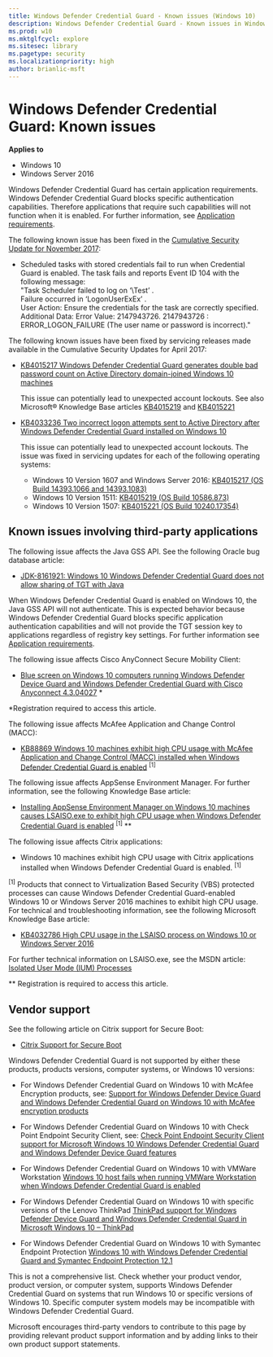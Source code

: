 ```yaml
---
title: Windows Defender Credential Guard - Known issues (Windows 10)
description: Windows Defender Credential Guard - Known issues in Windows 10 Enterprise
ms.prod: w10
ms.mktglfcycl: explore
ms.sitesec: library
ms.pagetype: security
ms.localizationpriority: high
author: brianlic-msft
---
```


#  Windows Defender Credential Guard: Known issues 

**Applies to**
-   Windows 10
-   Windows Server 2016
 
Windows Defender Credential Guard has certain application requirements. Windows Defender Credential Guard blocks specific authentication capabilities. Therefore applications that require such capabilities will not function when it is enabled. For further information, see [Application requirements](https://docs.microsoft.com/windows/access-protection/credential-guard/credential-guard-requirements#application-requirements). 

The following known issue has been fixed in the [Cumulative Security Update for November 2017](https://support.microsoft.com/help/4051033):

-  Scheduled tasks with stored credentials fail to run when Credential Guard is enabled. The task fails and reports Event ID 104 with the following message: <br>
   "Task Scheduler failed to log on ‘\Test’ . <br>
   Failure occurred in ‘LogonUserExEx’ . <br>
   User Action: Ensure the credentials for the task are correctly specified. <br>
   Additional Data: Error Value: 2147943726. 2147943726 : ERROR\_LOGON\_FAILURE (The user name or password is incorrect)."

The following known issues have been fixed by servicing releases made available in the Cumulative Security Updates for April 2017:

-	 [KB4015217 Windows Defender Credential Guard generates double bad password count on Active Directory domain-joined Windows 10 machines](https://support.microsoft.com/help/4015217/windows-10-update-kb4015217)

     This issue can potentially lead to unexpected account lockouts. See also Microsoft® Knowledge Base articles [KB4015219](https://support.microsoft.com/help/4015219/windows-10-update-kb4015219) and [KB4015221](https://support.microsoft.com/help/4015221/windows-10-update-kb4015221)


-	[KB4033236 Two incorrect logon attempts sent to Active Directory after Windows Defender Credential Guard installed on Windows 10](https://support.microsoft.com/help/4033236/two-incorrect-logon-attempts-sent-to-active-directory-after-credential?preview)

      This issue can potentially lead to unexpected account lockouts. The issue was fixed in servicing updates for each of the following operating systems:

    - Windows 10 Version 1607 and Windows Server 2016: 
    [KB4015217 (OS Build 14393.1066 and 14393.1083)](https://support.microsoft.com/help/4015217) 
    - Windows 10 Version 1511: [KB4015219 (OS Build 10586.873)](https://support.microsoft.com/help/4015219)
    - Windows 10 Version 1507: [KB4015221 (OS Build 10240.17354)](https://support.microsoft.com/help/4015221)

## Known issues involving third-party applications

The following issue affects the Java GSS API. See the following Oracle bug database article: 

-	[JDK-8161921: Windows 10 Windows Defender Credential Guard does not allow sharing of TGT with Java](http://bugs.java.com/bugdatabase/view_bug.do?bug_id=8161921)

When Windows Defender Credential Guard is enabled on Windows 10, the Java GSS API will not authenticate. This is expected behavior because Windows Defender Credential Guard blocks specific application authentication capabilities and will not provide the TGT session key to applications regardless of registry key settings. For further information see [Application requirements](https://docs.microsoft.com/windows/access-protection/credential-guard/credential-guard-requirements#application-requirements).

The following issue affects Cisco AnyConnect Secure Mobility Client:

-	[Blue screen on Windows 10 computers running Windows Defender Device Guard and Windows Defender Credential Guard with Cisco Anyconnect 4.3.04027](https://quickview.cloudapps.cisco.com/quickview/bug/CSCvc66692) \*

*Registration required to access this article. 

The following issue affects McAfee Application and Change Control (MACC):
-	[KB88869 Windows 10 machines exhibit high CPU usage with McAfee Application and Change Control (MACC) installed when Windows Defender Credential Guard is enabled](https://kc.mcafee.com/corporate/index?page=content&id=KB88869) <sup>[1]</sup>
   

The following issue affects AppSense Environment Manager.
  For further information, see the following Knowledge Base article:
-	[Installing AppSense Environment Manager on Windows 10 machines causes LSAISO.exe to exhibit high CPU usage when Windows Defender Credential Guard is enabled](http://www.appsense.com/kb/160525073917945) <sup>[1]</sup> \**

The following issue affects Citrix applications:
-	 Windows 10 machines exhibit high CPU usage with Citrix applications installed when Windows Defender Credential Guard is enabled. <sup>[1]</sup>

<sup>[1]</sup> Products that connect to Virtualization Based Security (VBS) protected processes can cause Windows Defender Credential Guard-enabled Windows 10 or Windows Server 2016 machines to exhibit high CPU usage. For technical and troubleshooting information, see the following Microsoft Knowledge Base article:

-	 [KB4032786 High CPU usage in the LSAISO process on Windows 10 or Windows Server 2016](https://support.microsoft.com/help/4032786)
    
For further technical information on LSAISO.exe, see the MSDN article: [Isolated User Mode (IUM) Processes](https://msdn.microsoft.com/library/windows/desktop/mt809132(v=vs.85).aspx)
    

  \** Registration is required to access this article.


## Vendor support

See the following article on Citrix support for Secure Boot:
-	[Citrix Support for Secure Boot](https://www.citrix.com/blogs/2016/12/08/windows-server-2016-hyper-v-secure-boot-support-now-available-in-xenapp-7-12/)

Windows Defender Credential Guard is not supported by either these products, products versions, computer systems, or Windows 10 versions:

-	For Windows Defender Credential Guard on Windows 10 with McAfee Encryption products, see:
[Support for Windows Defender Device Guard and Windows Defender Credential Guard on Windows 10 with McAfee encryption products](https://kc.mcafee.com/corporate/index?page=content&id=KB86009)

-	For Windows Defender Credential Guard on Windows 10 with Check Point Endpoint Security Client, see:
[Check Point Endpoint Security Client support for Microsoft Windows 10 Windows Defender Credential Guard and Windows Defender Device Guard features](https://supportcenter.checkpoint.com/supportcenter/portal?eventSubmit_doGoviewsolutiondetails=&solutionid=sk113912)

-	For Windows Defender Credential Guard on Windows 10 with VMWare Workstation
[Windows 10 host fails when running VMWare Workstation when Windows Defender Credential Guard is enabled](https://kb.vmware.com/selfservice/microsites/search.do?language=en_US&cmd=displayKC&externalId=2146361)

-	For Windows Defender Credential Guard on Windows 10 with specific versions of the Lenovo ThinkPad
[ThinkPad support for Windows Defender Device Guard and Windows Defender Credential Guard in Microsoft Windows 10 – ThinkPad](https://support.lenovo.com/in/en/solutions/ht503039)

-	For Windows Defender Credential Guard on Windows 10 with Symantec Endpoint Protection
[Windows 10 with Windows Defender Credential Guard and Symantec Endpoint Protection 12.1](https://www.symantec.com/connect/forums/windows-10-device-guard-credentials-guard-and-sep-121)

 This is not a comprehensive list. Check whether your product vendor, product version, or computer system, supports Windows Defender Credential Guard on systems that run Windows 10 or specific versions of Windows 10. Specific computer system models may be incompatible with Windows Defender Credential Guard. 

 Microsoft encourages third-party vendors to contribute to this page by providing relevant product support information and by adding links to their own product support statements.
